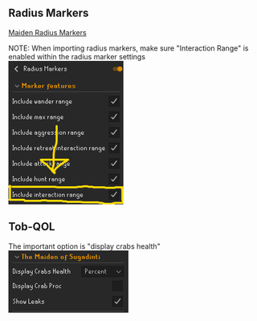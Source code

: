 





## Radius Markers


[Maiden Radius Markers](/assets/radius-markers/maiden-radius-markers.txt)

NOTE: When importing radius markers, make sure "Interaction Range" is enabled within the radius marker settings \
![](/assets/img/plugins-2.png)

  

## Tob-QOL
The important option is "display crabs health" \
![](/assets/img/plugins-1.png)